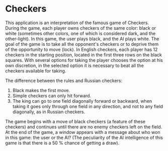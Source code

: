 # Checkers

This application is an interpretation of the famous game of Checkers.
During the game, each player owns checkers of the same color: black or white (sometimes other colors, one of which is considered dark, and the other-light). In this game, the user plays black, and the AI plays white. The goal of the game is to take all the opponent's checkers or to deprive them of the opportunity to move (lock).
In English checkers, each player has 12 checkers in the starting position, located in the first three rows on the black squares. With several options for taking the player chooses the option at his own discretion, in the selected option it is necessary to beat all the checkers available for taking.

The difference between the rules and Russian checkers:
1. Black makes the first move.
2. Simple checkers can only hit forward.
3. The king can go to one field diagonally forward or backward, when taking it goes only through one field in any direction, and not to any field diagonally, as in Russian checkers.

The game begins with a move of black checkers (a feature of these checkers) and continues until there are no enemy checkers left on the field. At the end of the game, a window appears with a message about who won in this game: the user or the AI? (The peculiarity of the AI intelligence of this game is that there is a 50 % chance of getting a draw).
